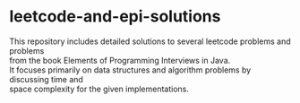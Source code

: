 # leetcode-and-epi-solutions
This repository includes detailed solutions to several leetcode problems and problems \
from the book Elements of Programming Interviews in Java. \
It focuses primarily on data structures and algorithm problems by discussing time and \
space complexity for the given implementations. 

